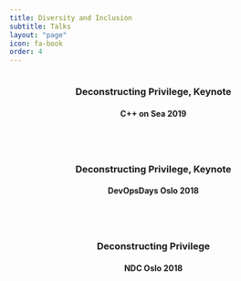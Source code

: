```yaml
---
title: Diversity and Inclusion
subtitle: Talks
layout: "page"
icon: fa-book
order: 4
---
```


<div class="row">
    <div class="4u 12u$(mobile)">
      <div class="item">
        <a href="/2019/02/04/keynote_deconstructing_privilege.html" class="image fit"><img src="{{ 'assets/images/street-art-465304_640.jpg' | relative_url }}" alt="" /></a>
        <header>
          <h3>Deconstructing Privilege, Keynote</h3>
          <h4>C++ on Sea 2019</h4>
        </header>
      </div>
    </div>
    <div class="4u 12u$(mobile)">
      <div class="item">
        <a href="/2018/10/29/deconstructing_privilege.html" class="image fit"><img src="{{ 'assets/images/sicily-3456456_640.jpg' | relative_url }}" alt="" /></a>
        <header>
          <h3>Deconstructing Privilege, Keynote</h3>
          <h4>DevOpsDays Oslo 2018</h4>
        </header>
      </div>
    </div>
    <div class="4u 12u$(mobile)">
      <div class="item">
        <a href="/2018/06/15/deconstructing_privilege.html" class="image fit"><img src="{{ 'assets/images/gay-2798406_640.jpg' | relative_url }}" alt="" /></a>
        <header>
          <h3>Deconstructing Privilege</h3>
          <h4>NDC Oslo 2018</h4>
        </header>
      </div>
    </div>
</div>
